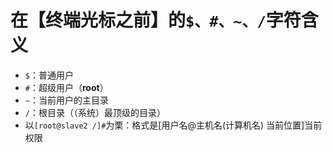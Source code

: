 # 在【终端光标之前】的`$、#、~、/`字符含义

- `$`：普通用户
- `#`：超级用户（**root**）
- `~`：当前用户的主目录
- `/`：根目录（（系统）最顶级的目录）
- 以`[root@slave2 /]#`为栗：格式是[用户名@主机名(计算机名) 当前位置]当前权限

